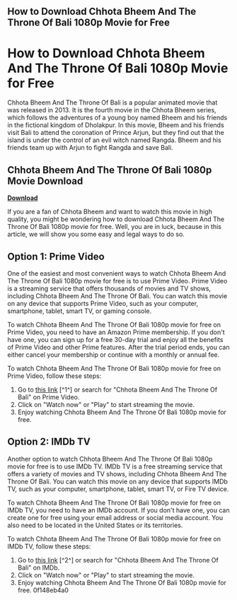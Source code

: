 ## How to Download Chhota Bheem And The Throne Of Bali 1080p Movie for Free

  
# How to Download Chhota Bheem And The Throne Of Bali 1080p Movie for Free
 
Chhota Bheem And The Throne Of Bali is a popular animated movie that was released in 2013. It is the fourth movie in the Chhota Bheem series, which follows the adventures of a young boy named Bheem and his friends in the fictional kingdom of Dholakpur. In this movie, Bheem and his friends visit Bali to attend the coronation of Prince Arjun, but they find out that the island is under the control of an evil witch named Rangda. Bheem and his friends team up with Arjun to fight Rangda and save Bali.
 
## Chhota Bheem And The Throne Of Bali 1080p Movie Download


[**Download**](https://www.google.com/url?q=https%3A%2F%2Furlca.com%2F2tKEGo&sa=D&sntz=1&usg=AOvVaw21bHs68OpdvIY83uIgQako)

 
If you are a fan of Chhota Bheem and want to watch this movie in high quality, you might be wondering how to download Chhota Bheem And The Throne Of Bali 1080p movie for free. Well, you are in luck, because in this article, we will show you some easy and legal ways to do so.
 
## Option 1: Prime Video
 
One of the easiest and most convenient ways to watch Chhota Bheem And The Throne Of Bali 1080p movie for free is to use Prime Video. Prime Video is a streaming service that offers thousands of movies and TV shows, including Chhota Bheem And The Throne Of Bali. You can watch this movie on any device that supports Prime Video, such as your computer, smartphone, tablet, smart TV, or gaming console.
 
To watch Chhota Bheem And The Throne Of Bali 1080p movie for free on Prime Video, you need to have an Amazon Prime membership. If you don't have one, you can sign up for a free 30-day trial and enjoy all the benefits of Prime Video and other Prime features. After the trial period ends, you can either cancel your membership or continue with a monthly or annual fee.
 
To watch Chhota Bheem And The Throne Of Bali 1080p movie for free on Prime Video, follow these steps:
 
1. Go to [this link](https://www.primevideo.com/detail/Chhota-Bheem-And-The-Throne-of-Bali/0L02EO60V3AU9VJ4YQ2O9NHCHD) [^1^] or search for "Chhota Bheem And The Throne Of Bali" on Prime Video.
2. Click on "Watch now" or "Play" to start streaming the movie.
3. Enjoy watching Chhota Bheem And The Throne Of Bali 1080p movie for free.

## Option 2: IMDb TV
 
Another option to watch Chhota Bheem And The Throne Of Bali 1080p movie for free is to use IMDb TV. IMDb TV is a free streaming service that offers a variety of movies and TV shows, including Chhota Bheem And The Throne Of Bali. You can watch this movie on any device that supports IMDb TV, such as your computer, smartphone, tablet, smart TV, or Fire TV device.
 
To watch Chhota Bheem And The Throne Of Bali 1080p movie for free on IMDb TV, you need to have an IMDb account. If you don't have one, you can create one for free using your email address or social media account. You also need to be located in the United States or its territories.
 
To watch Chhota Bheem And The Throne Of Bali 1080p movie for free on IMDb TV, follow these steps:

1. Go to [this link](https://www.imdb.com/title/tt3324810/) [^2^] or search for "Chhota Bheem And The Throne Of Bali" on IMDb.
2. Click on "Watch now" or "Play" to start streaming the movie.
3. Enjoy watching Chhota Bheem And The Throne Of Bali 1080p movie for free.
0f148eb4a0
